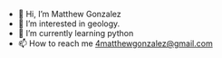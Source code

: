 - 👋 Hi, I’m Matthew Gonzalez
- 👀 I’m interested in geology.
- 🌱 I’m currently learning python
- 📫 How to reach me 4matthewgonzalez@gmail.com

<!---
4mmgonzalez/4mmgonzalez is a ✨ special ✨ repository because its `README.md` (this file) appears on your GitHub profile.
You can click the Preview link to take a look at your changes.
--->
